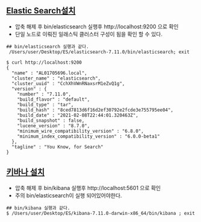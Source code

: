 ## [Elastic Search설치](https://www.elastic.co/kr/downloads/elasticsearch)
- 압축 해제 후 bin/elasticsearch 실행후 http://localhost:9200 으로 확인
- 단일 노드로 이뤄진 일래스틱 클러스터 구성이 됨을 확인 할 수 있다.

```
## bin/elasticsearch 실행과 같다.
 /Users/user/Desktop/ES/elasticsearch-7.11.0/bin/elasticsearch; exit
```

```
$ curl http://localhost:9200
{
  "name" : "AL01705696.local",
  "cluster_name" : "elasticsearch",
  "cluster_uuid" : "CchXhVWnRNaxsrM1eZvQ1g",
  "version" : {
    "number" : "7.11.0",
    "build_flavor" : "default",
    "build_type" : "tar",
    "build_hash" : "8ced7813d6f16d2ef30792e2fcde3e755795ee04",
    "build_date" : "2021-02-08T22:44:01.320463Z",
    "build_snapshot" : false,
    "lucene_version" : "8.7.0",
    "minimum_wire_compatibility_version" : "6.8.0",
    "minimum_index_compatibility_version" : "6.0.0-beta1"
  },
  "tagline" : "You Know, for Search"
}
```

## [키바나 설치](https://www.elastic.co/downloads/kibana)
- 압축 해제 후 bin/kibana 실행후 http://localhost:5601 으로 확인
- 주의 bin/elasticsearch이 실행 되어있어야한다.
```  
## bin/kibana 실행과 같다.
$ /Users/user/Desktop/ES/kibana-7.11.0-darwin-x86_64/bin/kibana ; exit
```
